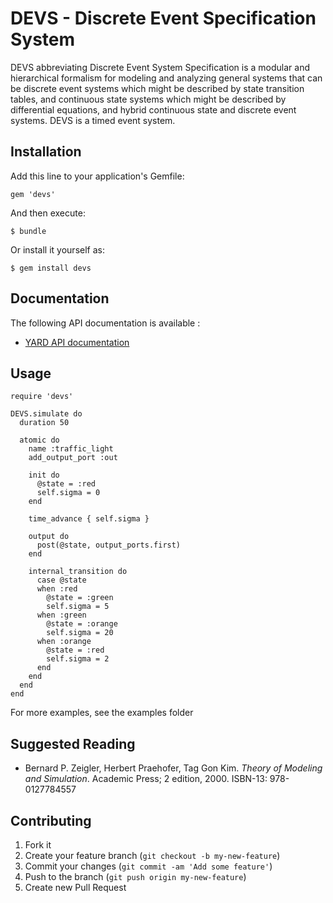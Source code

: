 # DEVS - Discrete Event Specification System

DEVS abbreviating Discrete Event System Specification is a modular and hierarchical formalism for modeling and analyzing general systems that can be discrete event systems which might be described by state transition tables, and continuous state systems which might be described by differential equations, and hybrid continuous state and discrete event systems. DEVS is a timed event system.

## Installation

Add this line to your application's Gemfile:

    gem 'devs'

And then execute:

    $ bundle

Or install it yourself as:

    $ gem install devs

## Documentation

The following API documentation is available :

* [YARD API documentation](http://www.rubydoc.info/github/romain1189/devs/master/frames)

## Usage

    require 'devs'

    DEVS.simulate do
      duration 50

      atomic do
        name :traffic_light
        add_output_port :out

        init do
          @state = :red
          self.sigma = 0
        end

        time_advance { self.sigma }

        output do
          post(@state, output_ports.first)
        end

        internal_transition do
          case @state
          when :red
            @state = :green
            self.sigma = 5
          when :green
            @state = :orange
            self.sigma = 20
          when :orange
            @state = :red
            self.sigma = 2
          end
        end
      end
    end

For more examples, see the examples folder

## Suggested Reading

* Bernard P. Zeigler, Herbert Praehofer, Tag Gon Kim. *Theory of Modeling and Simulation*. Academic Press; 2 edition, 2000. ISBN-13: 978-0127784557

## Contributing

1. Fork it
2. Create your feature branch (`git checkout -b my-new-feature`)
3. Commit your changes (`git commit -am 'Add some feature'`)
4. Push to the branch (`git push origin my-new-feature`)
5. Create new Pull Request

